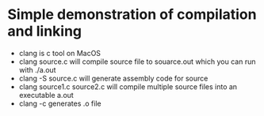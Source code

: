 # Simple demonstration of compilation and linking

* clang is c tool on MacOS
* clang source.c will compile source file to souarce.out which you can run with ./a.out
* clang -S source.c will generate assembly code for source
* clang source1.c source2.c will compile multiple source files into an executable a.out
* clang -c generates .o file
